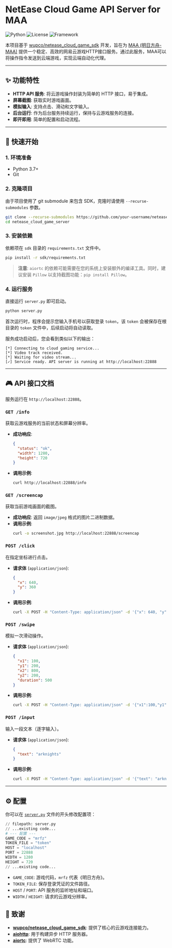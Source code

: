 # NetEase Cloud Game API Server for MAA

![Python](https://img.shields.io/badge/Python-3.7%2B-blue.svg?logo=python&logoColor=white)
![License](https://img.shields.io/badge/license-Apache%202.0-green.svg)
![Framework](https://img.shields.io/badge/Framework-AIOHTTP-red.svg)

本项目基于 [wupco/netease_cloud_game_sdk](https://github.com/wupco/netease_cloud_game_sdk) 开发，旨在为 [MAA (明日方舟-MAA)](https://github.com/MaaAssistantArknights/MaaAssistantArknights) 提供一个稳定、高效的网易云游戏HTTP接口服务。通过此服务，MAA可以将操作指令发送到云端游戏，实现云端自动化代理。

---

## ✨ 功能特性

-   **HTTP API 服务**: 将云游戏操作封装为简单的 HTTP 接口，易于集成。
-   **屏幕截图**: 获取实时游戏画面。
-   **模拟输入**: 支持点击、滑动和文字输入。
-   **后台运行**: 作为后台服务持续运行，保持与云游戏服务的连接。
-   **即开即用**: 简单的配置和启动流程。

---

## 🚀 快速开始

### 1. 环境准备

-   Python 3.7+
-   Git

### 2. 克隆项目

由于项目使用了 git submodule 来包含 SDK，克隆时请使用 `--recurse-submodules` 参数。

```bash
git clone --recurse-submodules https://github.com/your-username/netease_cloud_game_server.git
cd netease_cloud_game_server
```

### 3. 安装依赖

依赖项在 `sdk` 目录的 `requirements.txt` 文件中。

```bash
pip install -r sdk/requirements.txt
```
> **注意**: `aiortc` 的依赖可能需要在您的系统上安装额外的编译工具。同时，建议安装 `Pillow` 以支持截图功能：`pip install Pillow`。

### 4. 运行服务

直接运行 `server.py` 即可启动。

```bash
python server.py
```

首次运行时，程序会提示您输入手机号以获取登录 `token`，该 `token` 会被保存在根目录的 `token` 文件中，后续启动将自动读取。

服务成功启动后，您会看到类似以下的输出：

```
[*] Connecting to cloud gaming service...
[*] Video track received.
[*] Waiting for video stream...
[✓] Service ready. API server is running at http://localhost:22888
```

---

## 🎮 API 接口文档

服务运行在 `http://localhost:22888`。

### `GET /info`

获取云游戏服务的当前状态和屏幕分辨率。

-   **成功响应**:
    ```json
    {
      "status": "ok",
      "width": 1280,
      "height": 720
    }
    ```
-   **调用示例**:
    ```bash
    curl http://localhost:22888/info
    ```

### `GET /screencap`

获取当前游戏画面的截图。

-   **成功响应**: 返回 `image/jpeg` 格式的图片二进制数据。
-   **调用示例**:
    ```bash
    curl -o screenshot.jpg http://localhost:22888/screencap
    ```

### `POST /click`

在指定坐标进行点击。

-   **请求体** (`application/json`):
    ```json
    {
      "x": 640,
      "y": 360
    }
    ```
-   **调用示例**:
    ```bash
    curl -X POST -H "Content-Type: application/json" -d '{"x": 640, "y": 360}' http://localhost:22888/click
    ```

### `POST /swipe`

模拟一次滑动操作。

-   **请求体** (`application/json`):
    ```json
    {
      "x1": 100,
      "y1": 200,
      "x2": 800,
      "y2": 200,
      "duration": 500
    }
    ```
-   **调用示例**:
    ```bash
    curl -X POST -H "Content-Type: application/json" -d '{"x1":100,"y1":200,"x2":800,"y2":200,"duration":500}' http://localhost:22888/swipe
    ```

### `POST /input`

输入一段文本（逐字输入）。

-   **请求体** (`application/json`):
    ```json
    {
      "text": "arknights"
    }
    ```
-   **调用示例**:
    ```bash
    curl -X POST -H "Content-Type: application/json" -d '{"text": "arknights"}' http://localhost:22888/input
    ```

---

## ⚙️ 配置

你可以在 [`server.py`](server.py) 文件的开头修改配置项：

```python
// filepath: server.py
// ...existing code...
# --- 配置 ---
GAME_CODE = "mrfz"
TOKEN_FILE = "token"
HOST = "localhost"
PORT = 22888
WIDTH = 1280
HEIGHT = 720
// ...existing code...
```

-   `GAME_CODE`: 游戏代码，`mrfz` 代表《明日方舟》。
-   `TOKEN_FILE`: 保存登录凭证的文件路径。
-   `HOST` / `PORT`: API 服务的监听地址和端口。
-   `WIDTH` / `HEIGHT`: 请求的云游戏分辨率。

## 🙏 致谢

-   **[wupco/netease_cloud_game_sdk](https://github.com/wupco/netease_cloud_game_sdk)**: 提供了核心的云游戏连接能力。
-   **[aiohttp](https://github.com/aio-libs/aiohttp)**: 用于构建异步 HTTP 服务器。
-   **[aiortc](https://github.com/aiortc/aiortc)**: 提供了 WebRTC 功能。